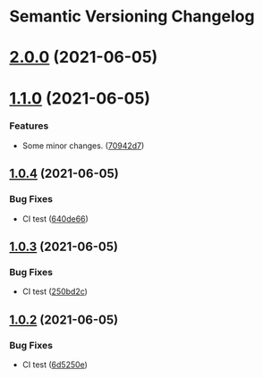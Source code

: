# Semantic Versioning Changelog

# [2.0.0](https://github.com/abhisheksinghrana/angularDevOps/compare/v1.1.0...v2.0.0) (2021-06-05)

# [1.1.0](https://github.com/abhisheksinghrana/angularDevOps/compare/v1.0.4...v1.1.0) (2021-06-05)


### Features

* Some minor changes. ([70942d7](https://github.com/abhisheksinghrana/angularDevOps/commit/70942d79d215b2dd747d4f30cc719cc044001faa))

## [1.0.4](https://github.com/abhisheksinghrana/angularDevOps/compare/v1.0.3...v1.0.4) (2021-06-05)


### Bug Fixes

* CI test ([640de66](https://github.com/abhisheksinghrana/angularDevOps/commit/640de664e84a587ae963e86f26a6e356985e8244))

## [1.0.3](https://github.com/abhisheksinghrana/angularDevOps/compare/v1.0.2...v1.0.3) (2021-06-05)


### Bug Fixes

* CI test ([250bd2c](https://github.com/abhisheksinghrana/angularDevOps/commit/250bd2c8f0c9852278f16c812ef1e19f6ece962d))

## [1.0.2](https://github.com/abhisheksinghrana/angularDevOps/compare/v1.0.1...v1.0.2) (2021-06-05)


### Bug Fixes

* CI test ([6d5250e](https://github.com/abhisheksinghrana/angularDevOps/commit/6d5250e8351d22ebdf1aa3d765cfc4bb88a4c6f0))
